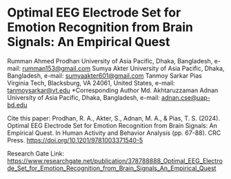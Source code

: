 # Optimal EEG Electrode Set for Emotion Recognition from Brain Signals: An Empirical Quest

Rumman Ahmed Prodhan
University of Asia Pacific, Dhaka, Bangladesh, e-mail: rumman153@gmail.com
Sumya Akter
University of Asia Pacific, Dhaka, Bangladesh, e-mail: sumyaakter601@gmail.com
Tanmoy Sarkar Pias
Virginia Tech, Blacksburg, VA 24061, United States, e-mail: tanmoysarkar@vt.edu
*Corresponding Author
Md. Akhtaruzzaman Adnan
University of Asia Pacific, Dhaka, Bangladesh, e-mail: adnan.cse@uap-bd.edu

Cite this paper: Prodhan, R. A., Akter, S., Adnan, M. A., & Pias, T. S. (2024). Optimal EEG Electrode Set for Emotion Recognition from Brain Signals: An Empirical Quest. In Human Activity and Behavior Analysis (pp. 67-88). CRC Press.  https://doi.org/10.1201/9781003371540-5

Research Gate Link: https://www.researchgate.net/publication/378788888_Optimal_EEG_Electrode_Set_for_Emotion_Recognition_from_Brain_Signals_An_Empirical_Quest
